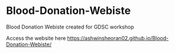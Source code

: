 # Blood-Donation-Webiste
Blood Donation Webiste created for GDSC workshop

Access the website here https://ashwinsheoran02.github.io/Blood-Donation-Webiste/
